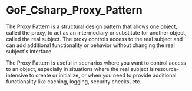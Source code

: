# GoF_Csharp_Proxy_Pattern

The Proxy Pattern is a structural design pattern that allows one object, called the proxy, to act as an intermediary or substitute for another object, 
called the real subject. The proxy controls access to the real subject and can add additional functionality or behavior without changing the real subject's interface.

The Proxy Pattern is useful in scenarios where you want to control access to an object, especially in situations where the real subject is resource-intensive
to create or initialize, or when you need to provide additional functionality like caching, logging, security checks, etc.



